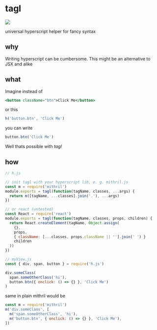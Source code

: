 # tagl

![](http://img.badgesize.io/StephanHoyer/tagl/master/index.js.svg?compression=gzip)

universal hyperscript helper for fancy syntax

## why

Writing hyperscript can be cumbersome. This might be an alternative to JSX and alike

## what

Imagine instead of

```jsx
<button className="btn">Click Me</button>
```

or this

```js
h('button.btn', 'Click Me')
```

you can write

```js
button.btn('Click Me')
```

Well thats possible with _tagl_

## how

```js
// h.js

// init tagl with your hyperscript lib, e. g. mithril.js
const m = require('mithril')
module.exports = tagl(function(tagName, classes, ...args) {
  return m([tagName, ...classes].join('.'), ...args)
})

// or react (untested)
const React = require('react')
module.exports = tagl(function(tagName, classes, props, children) {
  return React.createElement(tagName, Object.assign(
    {},
    props,
    { className: [...classes, props.className || ''].join(' ') }
    children
  ))
})
```

```js
// myView.js
const { div, span, button } = require('h.js')

div.someClass(
  span.someOtherClass('hi'),
  button.btn({ onclick: () => {} }, 'Click Me')
)
```

same in plain mithril would be

```js
const m = require('mithril')
m('div.someClass', [
  m('span.someOtherClass', 'hi'),
  m('button.btn', { onclick: () => {} }, 'Click Me'),
])
```
